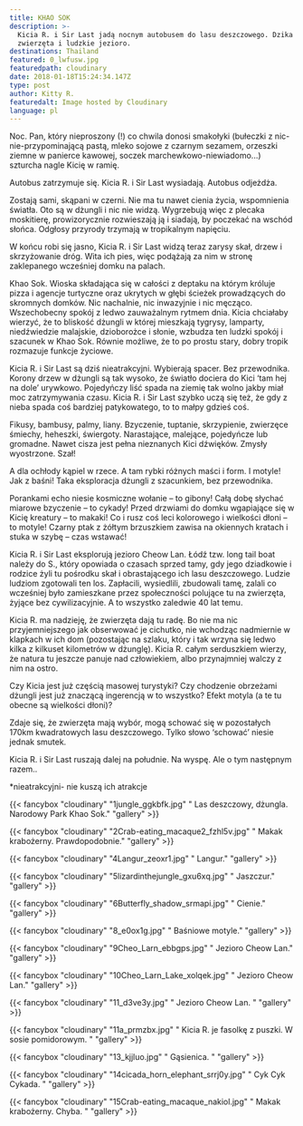 ```yaml
---
title: KHAO SOK
description: >-
  Kicia R. i Sir Last jadą nocnym autobusem do lasu deszczowego. Dzika przyroda,
  zwierzęta i ludzkie jezioro. 
destinations: Thailand
featured: 0_lwfusw.jpg
featuredpath: cloudinary
date: 2018-01-18T15:24:34.147Z
type: post
author: Kitty R.
featuredalt: Image hosted by Cloudinary
language: pl
---
```

Noc. Pan, który nieproszony (!) co chwila donosi smakołyki (bułeczki z nic-nie-przypominającą  pastą, mleko sojowe z czarnym sezamem, orzeszki ziemne w panierce kawowej, soczek marchewkowo-niewiadomo...) szturcha nagle Kicię w ramię. 

Autobus zatrzymuje się. Kicia R. i Sir Last wysiadają. Autobus odjeżdża. 

Zostają sami, skąpani w czerni. Nie ma tu nawet cienia życia, wspomnienia światła. Oto są w dżungli i nic nie widzą.  Wygrzebują więc z plecaka moskitierę, prowizorycznie rozwieszają ją i siadają, by poczekać na wschód słońca. Odgłosy przyrody trzymają w tropikalnym napięciu. 

W końcu robi się jasno, Kicia R. i Sir Last widzą teraz zarysy skał, drzew i skrzyżowanie dróg. Wita ich pies, więc podążają za nim w stronę zaklepanego wcześniej domku na palach. 

Khao Sok. Wioska składająca się w całości z deptaku na którym króluje pizza i agencje turtyczne oraz ukrytych w głębi ścieżek prowadzących do skromnych domków. Nic nachalnie, nic inwazyjnie i nic męcząco. Wszechobecny spokój z ledwo zauważalnym rytmem dnia. Kicia chciałaby wierzyć, że to bliskość dżungli w której mieszkają tygrysy, lamparty, niedźwiedzie malajskie, dzioborożce i słonie, wzbudza ten ludzki spokój i szacunek w Khao Sok. Równie możliwe, że to po prostu stary, dobry tropik rozmazuje funkcje życiowe. 

Kicia R. i Sir Last są dziś nieatrakcyjni. Wybierają spacer. Bez przewodnika. Korony drzew w dżungli są tak wysoko, że światło dociera do Kici ‘tam hej na dole’ urywkowo. Pojedyńczy liść spada na ziemię tak wolno jakby miał moc zatrzymywania czasu. Kicia R. i Sir Last szybko uczą się też, że gdy z nieba spada coś bardziej patykowatego, to to małpy gdzieś coś. 

Fikusy, bambusy, palmy, liany. Bzyczenie, tuptanie, skrzypienie, zwierzęce śmiechy, heheszki, świergoty. Narastające, malejące, pojedyńcze lub gromadne. Nawet cisza jest pełna nieznanych Kici dźwięków. Zmysły wyostrzone. Szał! 

A dla ochłody kąpiel w rzece. A tam rybki różnych maści i form. I motyle! Jak z baśni! Taka eksploracja dżungli z szacunkiem, bez przewodnika. 

Porankami echo niesie kosmiczne wołanie – to gibony! Całą dobę słychać miarowe bzyczenie – to cykady! Przed drzwiami do domku wgapiające się w Kicię kreatury – to makaki! Co i rusz coś leci kolorowego i wielkości dłoni – to motyle! Czarny ptak z żółtym brzuszkiem zawisa na okiennych kratach i stuka w szybę – czas wstawać! 

Kicia R. i Sir Last eksplorują jezioro Cheow Lan. Łódź tzw. long tail boat należy do S., który opowiada o czasach sprzed tamy, gdy jego dziadkowie i rodzice żyli tu pośrodku skał i obrastającego ich lasu deszczowego. Ludzie ludziom zgotowali ten los. Zapłacili, wysiedlili, zbudowali tamę, zalali co wcześniej było zamieszkane przez społeczności polujące tu na zwierzęta, żyjące bez cywilizacyjnie. A to wszystko zaledwie 40 lat temu. 

Kicia R. ma nadzieję, że zwierzęta dają tu radę. Bo nie ma nic przyjemniejszego jak obserwować je cichutko, nie wchodząc nadmiernie w klapkach w ich dom (pozostając na szlaku, który i tak wrzyna się ledwo kilka z kilkuset kilometrów w dżunglę).  Kicia R. całym serduszkiem wierzy, że natura tu jeszcze panuje nad człowiekiem, albo przynajmniej walczy z nim na ostro. 

Czy Kicia jest już częścią masowej turystyki? Czy chodzenie obrzeżami dżungli jest już znaczącą ingerencją w to wszystko? Efekt motyla (a te tu obecne są wielkości dłoni)?  

Zdaje się, że zwierzęta mają wybór, mogą schować się w pozostałych 170km kwadratowych lasu deszczowego. Tylko słowo ‘schować’ niesie jednak smutek. 

Kicia R. i Sir Last ruszają dalej na południe. Na wyspę. Ale o tym następnym razem.. 





\*nieatrakcyjni- nie kuszą ich atrakcje

{{< fancybox "cloudinary" "1jungle_ggkbfk.jpg" "  Las deszczowy, dżungla. Narodowy Park Khao Sok." "gallery" >}}

{{< fancybox "cloudinary" "2Crab-eating_macaque2_fzhl5v.jpg" " Makak krabożerny. Prawdopodobnie." "gallery" >}}

{{< fancybox "cloudinary" "4Langur_zeoxr1.jpg" "  Langur." "gallery" >}}

{{< fancybox "cloudinary" "5lizardinthejungle_gxu6xq.jpg" " Jaszczur." "gallery" >}}

{{< fancybox "cloudinary" "6Butterfly_shadow_srmapi.jpg" " Cienie." "gallery" >}}

{{< fancybox "cloudinary" "8_e0ox1g.jpg" " Baśniowe motyle." "gallery" >}}



{{< fancybox "cloudinary" "9Cheo_Larn_ebbgps.jpg" " Jezioro Cheow Lan." "gallery" >}}

{{< fancybox "cloudinary" "10Cheo_Larn_Lake_xolqek.jpg" " Jezioro Cheow Lan." "gallery" >}}

{{< fancybox "cloudinary" "11_d3ve3y.jpg" " Jezioro Cheow Lan. " "gallery" >}}

{{< fancybox "cloudinary" "11a_prmzbx.jpg" " Kicia R. je fasolkę z puszki. W sosie pomidorowym. " "gallery" >}}

{{< fancybox "cloudinary" "13_kjjluo.jpg" " Gąsienica. " "gallery" >}}

{{< fancybox "cloudinary" "14cicada_horn_elephant_srrj0y.jpg" " Cyk Cyk Cykada. " "gallery" >}}

{{< fancybox "cloudinary" "15Crab-eating_macaque_nakiol.jpg" " Makak krabożerny. Chyba. " "gallery" >}}
